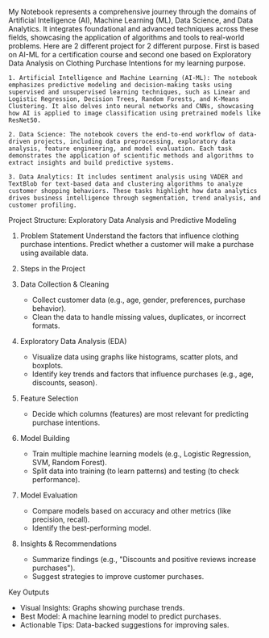 My Notebook represents a comprehensive journey through the domains of Artificial Intelligence (AI), Machine Learning (ML), Data Science, and Data Analytics. It integrates foundational and advanced techniques across these fields, showcasing the application of algorithms and tools to real-world problems. Here are 2 different project for 2 different purpose. First is based on AI-ML for a certification course and second one based on Exploratory Data Analysis on Clothing Purchase Intentions for my learning purpose.


    1. Artificial Intelligence and Machine Learning (AI-ML): The notebook emphasizes predictive modeling and decision-making tasks using supervised and unsupervised learning techniques, such as Linear and Logistic Regression, Decision Trees, Random Forests, and K-Means Clustering. It also delves into neural networks and CNNs, showcasing how AI is applied to image classification using pretrained models like ResNet50.

    2. Data Science: The notebook covers the end-to-end workflow of data-driven projects, including data preprocessing, exploratory data analysis, feature engineering, and model evaluation. Each task demonstrates the application of scientific methods and algorithms to extract insights and build predictive systems.

    3. Data Analytics: It includes sentiment analysis using VADER and TextBlob for text-based data and clustering algorithms to analyze customer shopping behaviors. These tasks highlight how data analytics drives business intelligence through segmentation, trend analysis, and customer profiling.


Project Structure: Exploratory Data Analysis and Predictive Modeling  

1. Problem Statement
   Understand the factors that influence clothing purchase intentions.
   Predict whether a customer will make a purchase using available data.  


2. Steps in the Project

1. Data Collection & Cleaning 
   - Collect customer data (e.g., age, gender, preferences, purchase behavior).  
   - Clean the data to handle missing values, duplicates, or incorrect formats.

2. Exploratory Data Analysis (EDA) 
   - Visualize data using graphs like histograms, scatter plots, and boxplots.  
   - Identify key trends and factors that influence purchases (e.g., age, discounts, season).  

3. Feature Selection
   - Decide which columns (features) are most relevant for predicting purchase intentions.  

4. Model Building
   - Train multiple machine learning models (e.g., Logistic Regression, SVM, Random Forest).  
   - Split data into training (to learn patterns) and testing (to check performance).  

5. Model Evaluation  
   - Compare models based on accuracy and other metrics (like precision, recall).  
   - Identify the best-performing model.

6. Insights & Recommendations  
   - Summarize findings (e.g., "Discounts and positive reviews increase purchases").  
   - Suggest strategies to improve customer purchases.


Key Outputs
- Visual Insights: Graphs showing purchase trends.  
- Best Model: A machine learning model to predict purchases.  
- Actionable Tips: Data-backed suggestions for improving sales.  

